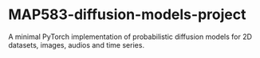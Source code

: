 # MAP583-diffusion-models-project
A minimal PyTorch implementation of probabilistic diffusion models for 2D datasets, images, audios and time series.
